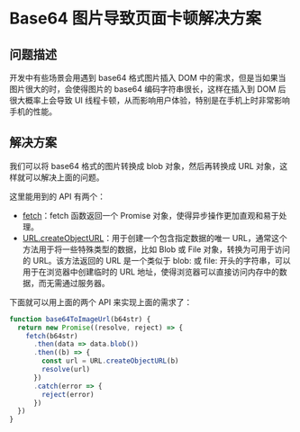 # Base64 图片导致页面卡顿解决方案

## 问题描述

开发中有些场景会用遇到 base64 格式图片插入 DOM 中的需求，但是当如果当图片很大的时，会使得图片的 base64 编码字符串很长，这样在插入到 DOM 后很大概率上会导致 UI 线程卡顿，从而影响用户体验，特别是在手机上时非常影响手机的性能。

## 解决方案

我们可以将 base64 格式的图片转换成 blob 对象，然后再转换成 URL 对象，这样就可以解决上面的问题。

这里能用到的 API 有两个：

- [fetch](https://developer.mozilla.org/zh-CN/docs/Web/API/WindowOrWorkerGlobalScope/fetch)：fetch 函数返回一个 Promise 对象，使得异步操作更加直观和易于处理。
- [URL.createObjectURL](https://developer.mozilla.org/zh-CN/docs/Web/API/URL/createObjectURL)：用于创建一个包含指定数据的唯一 URL，通常这个方法用于将一些特殊类型的数据，比如 Blob 或 File 对象，转换为可用于访问的 URL。该方法返回的 URL 是一个类似于 blob: 或 file: 开头的字符串，可以用于在浏览器中创建临时的 URL 地址，使得浏览器可以直接访问内存中的数据，而无需通过服务器。


下面就可以用上面的两个 API 来实现上面的需求了：

```js
function base64ToImageUrl(b64str) {
  return new Promise((resolve, reject) => {
    fetch(b64str)
      .then(data => data.blob())
      .then((b) => {
        const url = URL.createObjectURL(b)
        resolve(url)
      })
      .catch(error => {
        reject(error)
      })
  })
}
```

